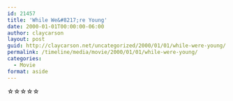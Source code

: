 ```yaml
---
id: 21457
title: 'While We&#8217;re Young'
date: 2000-01-01T00:00:00-06:00
author: claycarson
layout: post
guid: http://claycarson.net/uncategorized/2000/01/01/while-were-young/
permalink: /timeline/media/movie/2000/01/01/while-were-young/
categories:
  - Movie
format: aside
---
```

<div class="media-details"></div>

<div class="media-creator"></div>

<div class="media-rating">☆☆☆☆☆</div>